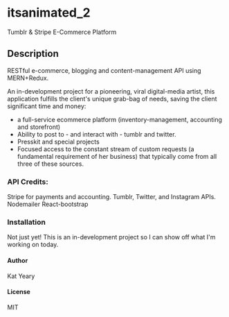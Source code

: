 # itsanimated_2
Tumblr & Stripe E-Commerce Platform
## Description
RESTful e-commerce, blogging and content-management API using MERN+Redux.

An in-development project for a pioneering, viral digital-media artist, this application fulfills the client's unique grab-bag of needs, saving the client significant time and money:

- a full-service ecommerce platform (inventory-management, accounting and storefront)
- Ability to post to - and interact with - tumblr and twitter.
- Presskit and special projects
- Focused access to the constant stream of custom requests (a fundamental requirement of her business) that typically come from all three of these sources.

### API Credits:
Stripe for payments and accounting.
Tumblr, Twitter, and Instagram APIs.
Nodemailer
React-bootstrap

### Installation
Not just yet! This is an in-development project so I can show off what I'm working on today.

#### Author
Kat Yeary

#### License
MIT

